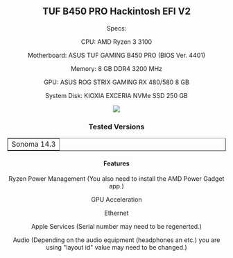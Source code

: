 <article>
<header>
    <h1>TUF B450 PRO Hackintosh EFI V2</h1>



Specs:

CPU: AMD Ryzen 3 3100


Motherboard: ASUS TUF GAMING B450 PRO (BIOS Ver. 4401)


Memory: 8 GB DDR4 3200 MHz


GPU: ASUS ROG STRIX GAMING RX 480/580 8 GB


System Disk: KIOXIA EXCERIA NVMe SSD 250 GB







<img src="https://cdn.discordapp.com/attachments/1048295437444059187/1201462963035443210/Ekran_Resmi_2024-01-29_12.16.48.png?ex=65c9e894&is=65b77394&hm=18425ebdd9eb3d7e57b4625092aafe8e35c3ac70086531a81153e41c07603d58&">





<article>
  <header>
    <h1>Tested Versions</h1>




<!DOCTYPE html>
<html>
<head>
 
</head>
<body>
 
<table border=1>
    <tr>
        <td>Sonoma 14.3</td>
    </tr>
    <tr>









</table>

</body>
</html>









<article>
  <header>
    <h1>Features</h1>



Ryzen Power Management (You also need to install the AMD Power Gadget app.)


GPU Acceleration


Ethernet


Apple Services (Serial number may need to be regenerted.)


Audio (Depending on the audio equipment (headphones an etc.) you are using "layout id" value may need to be changed.)




        






